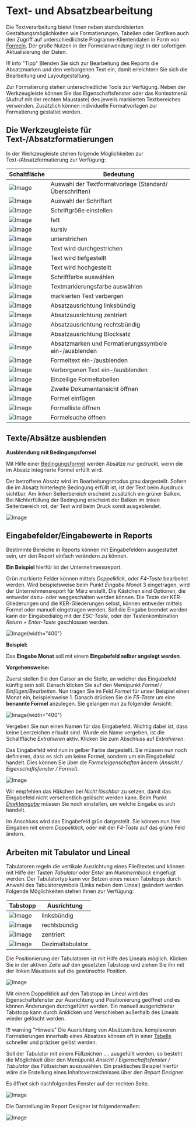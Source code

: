# Text- und Absatzbearbeitung

Die Textverarbeitung bietet Ihnen neben standardisierten Gestaltungsmöglichkeiten wie Formatierungen, Tabellen oder Grafiken auch den Zugriff auf unterschiedlichste Programm-Klientendaten in Form von [Formeln](../Formeln/Einfuegen_und_Bearbeiten_von_Formeln.md). Der große Nutzen in der Formelanwendung liegt in der sofortigen Aktualisierung der Daten.

!!! info "Tipp"
    Blenden Sie sich zur Bearbeitung des Reports die Absatzmarken und den verborgenen Text ein, damit erleichtern Sie sich die Bearbeitung und Layoutgestaltung.

Zur Formatierung stehen unterschiedliche Tools zur Verfügung. Neben der Werkzeugleiste können Sie das Eigenschaftsfenster oder das Kontextmenü (Aufruf mit der rechten Maustaste) des jeweils markierten Textbereiches verwenden. Zusätzlich können individuelle Formatvorlagen zur Formatierung gestaltet werden.

## Die Werkzeugleiste für Text-/Absatzformatierungen

In der Werkzeugleiste stehen folgende Möglichkeiten zur Text-/Absatzformatierung zur Verfügung:

| Schaltfläche              | Bedeutung                                              |
| ------------------------- | ------------------------------------------------------ |
| ![Image](img/image19.png) | Auswahl der Textformatvorlage (Standard/Überschriften) |
| ![Image](img/image20.png) | Auswahl der Schriftart                                 |
| ![Image](img/image21.png) | Schriftgröße einstellen                                |
| ![Image](img/image22.png) | fett                                                   |
| ![Image](img/image23.png) | kursiv                                                 |
| ![Image](img/image24.png) | unterstrichen                                          |
| ![Image](img/image25.png) | Text wird durchgestrichen                              |
| ![Image](img/image26.png) | Text wird tiefgestellt                                 |
| ![Image](img/image27.png) | Text wird hochgestellt                                 |
| ![Image](img/image28.png) | Schriftfarbe auswählen                                 |
| ![Image](img/image29.png) | Textmarkierungsfarbe auswählen                         |
| ![Image](img/image30.png) | markierten Text verbergen                              |
| ![Image](img/image31.png) | Absatzausrichtung linksbündig                          |
| ![Image](img/image32.png) | Absatzausrichtung zentriert                            |
| ![Image](img/image33.png) | Absatzausrichtung rechtsbündig                         |
| ![Image](img/image34.png) | Absatzausrichtung Blocksatz                            |
| ![Image](img/image35.png) | Absatzmarken und Formatierungssymbole ein-/ausblenden  |
| ![Image](img/image36.png) | Formeltext ein-/ausblenden                             |
| ![Image](img/image37.png) | Verborgenen Text ein-/ausblenden                       |
| ![Image](img/image38.png) | Einzeilige Formeltabellen                              |
| ![Image](img/image39.png) | Zweite Dokumentansicht öffnen                          |
| ![Image](img/image40.png) | Formel einfügen                                        |
| ![Image](img/image41.png) | Formelliste öffnen                                     |
| ![Image](img/image42.png) | Formelsuche öffnen                                     |

## Texte/Absätze ausblenden

**Ausblendung mit Bedingungsformel**

Mit Hilfe einer [Bedingungsformel](../Formeln/Einfuegen_und_Bearbeiten_von_Formeln.md) werden Absätze nur gedruckt, wenn die im Absatz integrierte Formel erfüllt wird.

Der betroffene Absatz wird im Bearbeitungsmodus grau dargestellt. Sofern die im Absatz hinterlegte Bedingung erfüllt ist, ist der Text beim Ausdruck sichtbar. Am linken Seitenbereich erscheint zusätzlich ein grüner Balken. Bei Nichterfüllung der Bedingung erscheint der Balken im linken Seitenbereich rot, der Text wird beim Druck somit ausgeblendet.

![Image](img/image43.png)

## Eingabefelder/Eingabewerte in Reports

Bestimmte Bereiche in Reports können mit Eingabefeldern ausgestattet sein, um den Report einfach verändern zu können.

**Ein Beispiel** hierfür ist der Unternehmensreport.

Grün markierte Felder können mittels *Doppelklick*, oder *F4-Taste* bearbeitet werden. Wird beispielsweise beim Punkt *Eingabe Monat* 3 eingetragen, wird der Unternehmensreport für März erstellt. Die Kästchen sind Optionen, die entweder dazu- oder weggeschalten werden können. Die Texte der KER-Gliederungen und die KER-Gliederungen selbst, können entweder mittels Formel oder manuell eingetragen werden. Soll die Eingabe beendet werden kann der Eingabedialog mit der *ESC-Taste*, oder der Tastenkombination *Return + Enter-Taste* geschlossen werden.

![Image](img/image44.png){width="400"}

**Beispiel:**

Das **Eingabe Monat** soll mit einem **Eingabefeld selber angelegt werden**.

**Vorgehensweise:**

Zuerst stellen Sie den Cursor an die Stelle, an welcher das Eingabefeld künftig sein soll. Danach klicken Sie auf den Menüpunkt *Formel / Einfügen/Bearbeiten.* Nun tragen Sie im Feld *Formel* für unser Beispiel einen Monat ein, beispielsweise 1. Danach drücken Sie die *F5-Taste* um eine **benannte Formel** anzulegen. Sie gelangen nun zu folgender Ansicht:

![Image](img/image45.png){width="400"}

Vergeben Sie nun einen Namen für das Eingabefeld. Wichtig dabei ist, dass keine Leerzeichen erlaubt sind. Wurde ein Name vergeben, ist die Schaltfläche *Extrahieren* aktiv. Klicken Sie zum Abschluss auf *Extrahieren*.

Das Eingabefeld wird nun in gelber Farbe dargestellt. Sie müssen nun noch definieren, dass es sich um keine Formel, sondern um ein Eingabefeld handelt. Dies können Sie über die *Formeleigenschaften* ändern (*Ansicht / Eigenschaftsfenster / Formel*).

![Image](img/image46.png)

Wir empfehlen das Häkchen bei *Nicht löschbar* zu setzen, damit das Eingabefeld nicht versehentlich gelöscht werden kann. Beim Punkt [*Direkteingabe*](../Eigenschaftsfenster/Formel.md) müssen Sie noch einstellen, um welche Eingabe es sich handelt.

Im Anschluss wird das Eingabefeld grün dargestellt. Sie können nun Ihre Eingaben mit einem *Doppelklick*, oder mit der *F4-Taste* auf das grüne Feld ändern.

## Arbeiten mit Tabulator und Lineal

Tabulatoren regeln die vertikale Ausrichtung eines Fließtextes und können mit Hilfe der Tasten *Tabulator* oder *Enter* am *Nummernblock* eingefügt werden. Der Tabulatortyp kann vor Setzen eines neuen Tabstopps durch Anwahl des Tabulatorsymbols (Links neben dem Lineal) geändert werden. Folgende Möglichkeiten stehen Ihnen zur Verfügung:

| Tabstopp                  | Ausrichtung      |
| ------------------------- | ---------------- |
| ![Image](img/image47.png) | linksbündig      |
| ![Image](img/image48.png) | rechtsbündig     |
| ![Image](img/image49.png) | zentriert        |
| ![Image](img/image50.png) | Dezimaltabulator |

Die Positionierung der Tabulatoren ist mit Hilfe des Lineals möglich. Klicken Sie in der aktiven Zeile auf den gesetzten Tabstopp und ziehen Sie ihn mit der linken Maustaste auf die gewünschte Position.

![Image](img/image51.png)

Mit einem Doppelklick auf den Tabstopp im Lineal wird das Eigenschaftsfenster zur Ausrichtung und Positionierung geöffnet und es können Änderungen durchgeführt werden. Ein manuell ausgerichteter Tabstopp kann durch Anklicken und Verschieben außerhalb des Lineals wieder gelöscht werden.

!!! warning "Hinweis"
    Die Ausrichtung von Absätzen bzw. komplexeren Formatierungen innerhalb eines Absatzes können oft in einer [Tabelle](../Tabelle.md) schneller und präziser gelöst werden.

Soll der Tabulator mit einem Füllzeichen .... ausgefüllt werden, so besteht die Möglichkeit über den Menüpunkt *Ansicht / Eigenschaftsfenster / Tabulator* das Füllzeichen auszuwählen. Ein praktisches Beispiel hierfür wäre die Erstellung eines Inhaltsverzeichnisses über den *Report Designer*.

Es öffnet sich nachfolgendes Fenster auf der rechten Seite.

![Image](img/image52.png)

Die Darstellung im Report Designer ist folgendermaßen:

![Image](img/image53.png)
